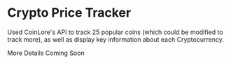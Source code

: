 # Crypto Price Tracker

Used CoinLore's API to track 25 popular coins (which could be modified to track more), as well as display key information about each Cryptocurrency.

More Details Coming Soon

